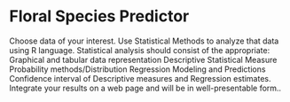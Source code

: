 # Floral Species Predictor
Choose data of your interest. Use Statistical Methods to analyze that data using R language. Statistical analysis should consist of the appropriate: Graphical and tabular data representation Descriptive Statistical Measure Probability methods/Distribution Regression Modeling and Predictions Confidence interval of Descriptive measures and Regression estimates. Integrate your results on a web page and will be in well-presentable form..
